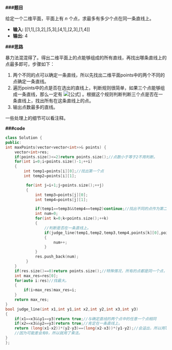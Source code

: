 **###题目**

给定一个二维平面，平面上有 *n* 个点，求最多有多少个点在同一条直线上。

- **输入:** [[1,1],[3,2],[5,3],[4,1],[2,3],[1,4]]
- **输出:** 4

**###思路**

暴力法混混得了。得出二维平面上的点能够组成的所有直线，再找出哪条直线上的点最多即可，步骤如下：

1. 两个不同的点可以确定一条直线，所以先找出二维平面points中的两个不同的点确定一条直线。
2. 遍历points中的点是否在选出的直线上，判断规则很简单，如果三个点能够组成一条直线，那么一定有 ![[公式]](https://www.zhihu.com/equation?tex=%28x2-x1%29%5Cdiv%28y2-y1%29%3D%28x1-x3%29%5Cdiv%28y1-y3%29) 。根据这个规则判断判断三个点是否在一条直线上，找出所有在这条直线上的点。
3. 输出点数最多的直线。

一些处理上的细节可以看注释。

**###code**

```cpp
class Solution {
public:
int maxPoints(vector<vector<int>>& points) {
    vector<int>res;
    if(points.size()<=2)return points.size();//点数小于等于2不用判断。
    for(int i=0;i<points.size()-1;++i)
    {
        int temp1=points[i][0];//找出第一个点
        int temp2=points[i][1];

         for(int j=i+1;j<points.size();++j)
         {
             int temp3=points[j][0];
             int temp4=points[j][1];

             if(temp1==temp3&&temp4==temp2)continue;//找出不同的点作为第二个点。如果相同的点会计算错误。
             int num=0;
             for(int k=0;k<points.size();++k)
             {
                 //判断是否在一条直线上。
                 if(judge_line(temp1,temp2,temp3,temp4,points[k][0],points[k][1]))
                 {
                     num++;
                 }
             }
             res.push_back(num);
         }
    }
    if(res.size()==0)return points.size();//特殊情况，所有的点都是同一个点，直接输出点数。
    int max_res=res[0];
    for(auto i:res)//找最大。
    {
        if(i>max_res)max_res=i;
    }
    return max_res;
}
bool judge_line(int x1,int y1,int x2,int y2,int x3,int y3)
{
    if(x1==x3&&y1==y3)return true;//与确定直线的两个点中的任意一个点相同
    if(x2==x3&&y2==y3)return true;//肯定在一条直线上。
    return (long(x1-x2))*(y2-y3)==(long(x2-x3))*(y1-y2);//会溢出，所以用long型。
    //因为可能差会有0，所以就用了乘法。
}
};
```